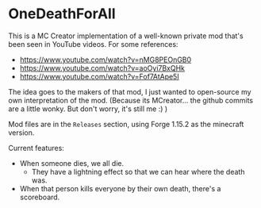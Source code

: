 # OneDeathForAll

This is a MC Creator implementation of a well-known private mod that's been seen in YouTube videos. For some references:

* https://www.youtube.com/watch?v=nMG8PEOnGB0
* https://www.youtube.com/watch?v=aoOyi7BxQHk
* https://www.youtube.com/watch?v=Fof7AtApe5I

The idea goes to the makers of that mod, I just wanted to open-source my own interpretation of the mod.
(Because its MCreator... the github commits are a little wonky. But don't worry, it's still me :) )

Mod files are in the `Releases` section, using Forge 1.15.2 as the minecraft version.

Current features:
  * When someone dies, we all die.
      * They have a lightning effect so that we can hear where the death was.
  * When that person kills everyone by their own death, there's a scoreboard.
